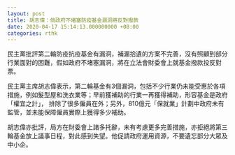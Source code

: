 ```yaml
---
layout: post
title: 胡志偉：倘政府不堵塞防疫基金漏洞將反對撥款
date: 2020-04-17 15:14:13.000000000 +08:00
categories: rthk
---
```


民主黨批評第二輪防疫抗疫基金有漏洞，補漏拾遺的方案不完善，沒有照顧到部分行業面對的困難，假如政府不堵塞漏洞，將在立法會財委會上就基金撥款投反對票。

民主黨主席胡志偉表示，第二輪基金有3個漏洞，包括不少行業仍未能受惠於各項措施，例如髮型屋和洗衣業等；早前獲補助的行業一再獲得補助，形容基金是政府「權宜之計」， 排除了很多僱員在外；另外，810億元「保就業」計劃中政府未有監管，並未能保障僱員實際上獲得多少補助。

胡志偉亦批評，局方在財委會上諸多托辭，未有考慮更多完善措施，亦拒絕將第三輪基金放上議事日程，對此感到失望。他促請政府運用資源，不要遺忘部分大眾及中小企。
